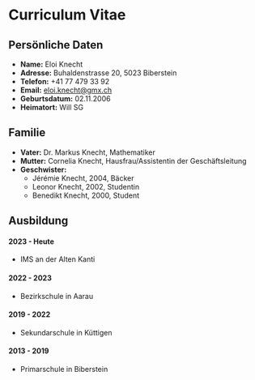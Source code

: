 # Curriculum Vitae

## Persönliche Daten

* **Name:** Eloi Knecht
* **Adresse:** Buhaldenstrasse 20, 5023 Biberstein
* **Telefon:** +41 77 479 33 92
* **Email:** eloi.knecht@gmx.ch
* **Geburtsdatum:** 02.11.2006
* **Heimatort:** Will SG

## Familie

* **Vater:** Dr. Markus Knecht, Mathematiker
* **Mutter:** Cornelia Knecht, Hausfrau/Assistentin der Geschäftsleitung
* **Geschwister:**
    * Jérémie Knecht, 2004, Bäcker
    * Leonor Knecht, 2002, Studentin
    * Benedikt Knecht, 2000, Student

## Ausbildung

#### 2023 - Heute

* IMS an der Alten Kanti

#### 2022 - 2023

* Bezirkschule in Aarau

#### 2019 - 2022

* Sekundarschule in Küttigen

#### 2013 - 2019

* Primarschule in Biberstein

